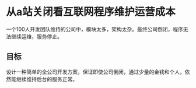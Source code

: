 # 从a站关闭看互联网程序维护运营成本
一个100人开发团队维持的公司中，模块太多，架构太杂。最终公司倒闭，程序无法继续运维，服务停止。


## 目标

设计一种简单的全公司开发方案，保证即使公司倒闭，通过少量的金钱和个人，依然能继续维持后台的服务正常。

